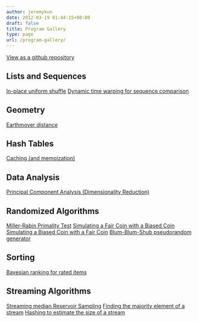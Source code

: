 ```yaml
---
author: jeremykun
date: 2012-03-19 01:44:15+00:00
draft: false
title: Program Gallery
type: page
url: /program-gallery/
---
```


[View as a github repository](https://github.com/j2kun/program-gallery)


## Lists and Sequences


[In-place uniform shuffle](http://jeremykun.wordpress.com/2012/03/18/in-place-uniform-shuffle/)
[Dynamic time warping for sequence comparison](http://jeremykun.wordpress.com/2012/07/25/dynamic-time-warping/)


## Geometry


[Earthmover distance](https://jeremykun.com/2018/03/05/earthmover-distance/)


## Hash Tables


[Caching (and memoization)](http://jeremykun.wordpress.com/2012/03/22/caching-and-memoization/)


## Data Analysis


[Principal Component Analysis (Dimensionality Reduction)](http://jeremykun.wordpress.com/2012/06/28/principal-component-analysis/)


## Randomized Algorithms


[Miller-Rabin Primality Test](http://jeremykun.com/2013/06/16/miller-rabin-primality-test/)
[Simulating a Fair Coin with a Biased Coin](http://jeremykun.com/2014/02/08/simulating-a-fair-coin-with-a-biased-coin/)
[Simulating a Biased Coin with a Fair Coin](http://jeremykun.com/2014/02/12/simulating-a-biased-coin-with-a-fair-coin/)
[Blum-Blum-Shub pseudorandom generator](http://jeremykun.com/2016/07/11/the-blum-blum-shub-pseudorandom-generator/)


## Sorting


[Bayesian ranking for rated items](http://jeremykun.com/2017/03/13/bayesian-ranking-for-rated-items/)


## Streaming Algorithms


[Streaming median
](http://jeremykun.wordpress.com/2012/06/14/streaming-median/)[Reservoir Sampling](http://jeremykun.com/2013/07/05/reservoir-sampling/)
[Finding the majority element of a stream](http://jeremykun.com/2015/03/09/finding-the-majority-element-of-a-stream/)
[Hashing to estimate the size of a stream](http://jeremykun.com/2016/01/04/hashing-to-estimate-the-size-of-a-stream/)

